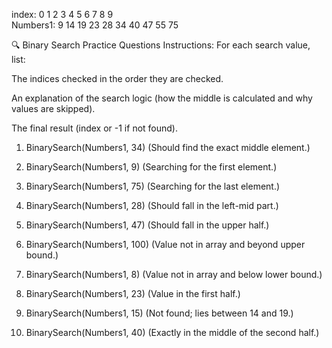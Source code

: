 index:     0   1   2   3   4   5   6   7   8   9  
Numbers1:  9  14  19  23  28  34  40  47  55  75

🔍 Binary Search Practice Questions
Instructions:
For each search value, list:

The indices checked in the order they are checked.

An explanation of the search logic (how the middle is calculated and why values are skipped).

The final result (index or -1 if not found).

1. BinarySearch(Numbers1, 34)
(Should find the exact middle element.)

2. BinarySearch(Numbers1, 9)
(Searching for the first element.)

3. BinarySearch(Numbers1, 75)
(Searching for the last element.)

4. BinarySearch(Numbers1, 28)
(Should fall in the left-mid part.)

5. BinarySearch(Numbers1, 47)
(Should fall in the upper half.)

6. BinarySearch(Numbers1, 100)
(Value not in array and beyond upper bound.)

7. BinarySearch(Numbers1, 8)
(Value not in array and below lower bound.)

8. BinarySearch(Numbers1, 23)
(Value in the first half.)

9. BinarySearch(Numbers1, 15)
(Not found; lies between 14 and 19.)

10. BinarySearch(Numbers1, 40)
(Exactly in the middle of the second half.)